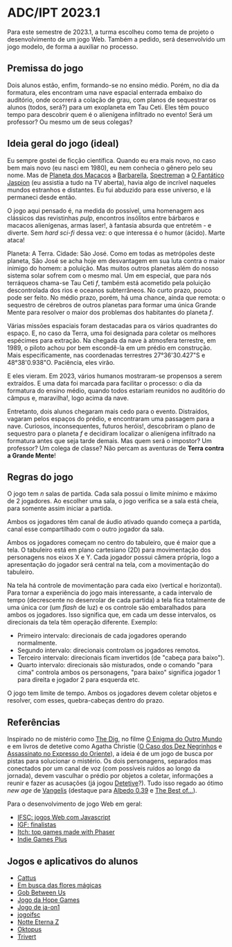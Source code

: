 # ADC/IPT 2023.1

Para este semestre de 2023.1, a turma escolheu como tema de projeto o desenvolvimento de um jogo Web. Também a pedido, será desenvolvido um jogo modelo, de forma a auxiliar no processo.

## Premissa do jogo

Dois alunos estão, enfim, formando-se no ensino médio. Porém, no dia da formatura, eles encontram uma nave espacial enterrada embaixo do auditório, onde ocorrerá a colação de grau, com planos de sequestrar os alunos (todos, será?) para um exoplaneta em Tau Ceti. Eles têm pouco tempo para descobrir quem é o alienígena infiltrado no evento! Será um professor? Ou mesmo um de seus colegas?

## Ideia geral do jogo (ideal)

Eu sempre gostei de ficção científica. Quando eu era mais novo, no caso bem mais novo (eu nasci em 1980), eu nem conhecia o gênero pelo seu nome. Mas de [Planeta dos Macacos](https://www.imdb.com/title/tt0062711/) a [Barbarella](https://www.imdb.com/title/tt0062711/), [Spectreman](https://www.imdb.com/title/tt0262177/) a [O Fantático Jaspion](https://www.imdb.com/title/tt0262177/) (eu assistia a tudo na TV aberta), havia algo de incrível naqueles mundos estranhos e distantes. Eu fui abduzido para esse universo, e lá permaneci desde então.

O jogo aqui pensado é, na medida do possível, uma homenagem aos clássicos das revistinhas _pulp_, encontros insólitos entre bárbaros e macacos alienígenas, armas laser!, à fantasia absurda que entretém - e diverte. Sem _hard sci-fi_ dessa vez: o que interessa é o humor (ácido). Marte ataca!

Planeta: A Terra. Cidade: São José. Como em todas as metrópoles deste planeta, São José se acha hoje em desvantagem em sua luta contra o maior inimigo do homem: a poluição. Mas muitos outros planetas além do nosso sistema solar sofrem com o mesmo mal. Um em especial, que para nós terráqueos chama-se Tau Ceti _f_, também está acometido pela poluição descontrolada dos rios e oceanos subterrâneos. No curto prazo, pouco pode ser feito. No médio prazo, porém, há uma chance, ainda que remota: o sequestro de cérebros de outros planetas para formar uma única Grande Mente para resolver o maior dos problemas dos habitantes do planeta _f_.

Várias missões espaciais foram destacadas para os vários quadrantes do espaço. E, no caso da Terra, uma foi designada para coletar os melhores espécimes para extração. Na chegada da nave à atmosfera terrestre, em 1989, o piloto achou por bem escondê-la em um prédio em construção. Mais especificamente, nas coordenadas terrestres 27°36'30.427"S e 48°38'0.938"O. Paciência, eles virão.

E eles vieram. Em 2023, vários humanos mostraram-se propensos a serem extraídos. E uma data foi marcada para facilitar o processo: o dia da formatura do ensino médio, quando todos estariam reunidos no auditório do câmpus e, maravilha!, logo acima da nave.

Entretanto, dois alunos chegaram mais cedo para o evento. Distraídos, vagaram pelos espaços do prédio, e encontraram uma passagem para a nave. Curiosos, inconsequentes, futuros heróis!, descobriram o plano de sequestro para o planeta _f_ e decidiram localizar o alienígena infiltrado na formatura antes que seja tarde demais. Mas quem será o impostor? Um professor? Um colega de classe? Não percam as aventuras de **Terra contra a Grande Mente**!

## Regras do jogo

O jogo tem *n* salas de partida. Cada sala possui o limite mínimo e máximo de 2 jogadores. Ao escolher uma sala, o jogo verifica se a sala está cheia, para somente assim iniciar a partida.

Ambos os jogadores têm canal de áudio ativado quando começa a partida, canal esse compartilhado com o outro jogador da sala.

Ambos os jogadores começam no centro do tabuleiro, que é maior que a tela. O tabuleiro está em plano cartesiano (2D) para movimentação dos personagens nos eixos X e Y. Cada jogador possui câmera própria, logo a apresentação do jogador será central na tela, com a movimentação do tabuleiro.

Na tela há controle de movimentação para cada eixo (vertical e horizontal). Para tornar a experiência do jogo mais interessante, a cada intervalo de tempo (decrescente no desenrolar de cada partida) a tela fica totalmente de uma única cor (um *flash* de luz) e os controle são embaralhados para ambos os jogadores. Isso significa que, em cada um desse intervalos, os direcionais da tela têm operação diferente. Exemplo:

- Primeiro intervalo: direcionais de cada jogadores operando normalmente.
- Segundo intervalo: direcionais controlam os jogadores remotos.
- Terceiro intervalo: direcionais ficam invertidos (de "cabeça para baixo").
- Quarto intervalo: direcionais são misturados, onde o comando "para cima" controla ambos os personagens, "para baixo" significa jogador 1 para direita e jogador 2 para esquerda etc.

O jogo tem limite de tempo. Ambos os jogadores devem coletar objetos e resolver, com esses, quebra-cabeças dentro do prazo.

## Referências

Inspirado no de mistério como [The Dig](https://en.wikipedia.org/wiki/The_Dig_(video_game)), no filme [O Enigma do Outro Mundo](https://www.imdb.com/title/tt0084787/) e em livros de detetive como Agatha Christie ([O Caso dos Dez Negrinhos](https://www.goodreads.com/book/show/26162628-o-caso-dos-dez-negrinhos) e [Assassinato no Expresso do Oriente](https://www.goodreads.com/book/show/23006548-assassinato-no-expresso-do-oriente)), a ideia é de um jogo de busca por pistas para solucionar o mistério. Os dois personagens, separados mas conectados por um canal de voz (com possíveis ruídos ao longo da jornada), devem vasculhar o prédio por objetos a coletar, informações a reunir e fazer as acusações (já jogou [Detetive](https://www.estrela.com.br/jogo-detetive-retro/p)?). Tudo isso regado ao ótimo _new age_ de [Vangelis](https://open.spotify.com/artist/4P70aqttdpJ9vuYFDmf7f6/discography/all) (destaque para [Albedo 0.39](https://open.spotify.com/album/7M2EhhKnJYcmluPNzmB35N) e [The Best of...](https://open.spotify.com/album/7y45PMMVyz4EGcfck4gyY7)).

Para o desenvolvimento de jogo Web em geral:

- [IFSC: jogos Web com Javascript](https://boidacarapreta.gitbook.io/projetos/integrado-ao-ensino-medio-em-telecomunicacoes/aplicacao-web-com-javascript)
- [IGF: finalistas](https://igf.com/finalists-and-winners)
- [Itch: top games made with Phaser](https://itch.io/games/made-with-phaser)
- [Indie Games Plus](https://indiegamesplus.com)

## Jogos e aplicativos do alunos

- [Cattus](https://github.com/silentiummm/Cattus)
- [Em busca das flores mágicas](https://github.com/lotus-gamess/Em-busca-das-flores-magicas)
- [Gob Between Us](https://github.com/Lorum-Gaming/God-Between-Us)
- [Jogo da Hope Games](https://github.com/Hope-Games/jogo)
- [Jogo de ja-on1](https://github.com/ja-on1/jogo1)
- [jogoifsc](https://github.com/AbleTecnologia/jogoifsc)
- [Notte Eterna Z](https://github.com/BIGUA-GAMES/Notte-Eterna-Z)
- [Oktopus](https://github.com/leandrofars/oktopus)
- [Trivert](https://github.com/Saga-games/Trivert)
